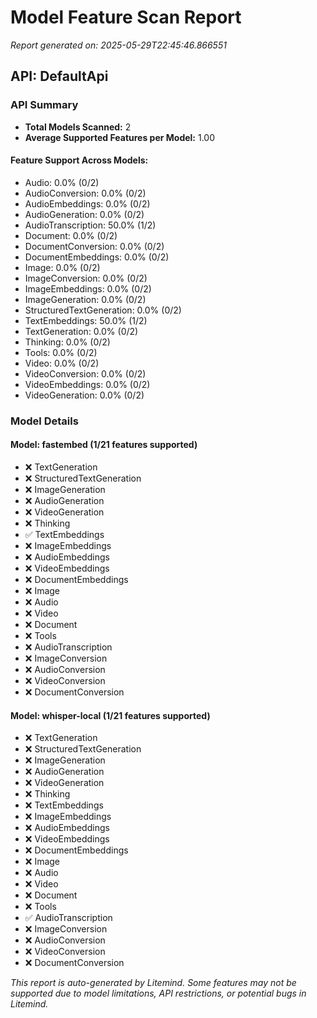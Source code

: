 # Model Feature Scan Report

_Report generated on: 2025-05-29T22:45:46.866551_

## API: DefaultApi

### API Summary

* **Total Models Scanned:** 2
* **Average Supported Features per Model:** 1.00

#### Feature Support Across Models:

* Audio: 0.0% (0/2)
* AudioConversion: 0.0% (0/2)
* AudioEmbeddings: 0.0% (0/2)
* AudioGeneration: 0.0% (0/2)
* AudioTranscription: 50.0% (1/2)
* Document: 0.0% (0/2)
* DocumentConversion: 0.0% (0/2)
* DocumentEmbeddings: 0.0% (0/2)
* Image: 0.0% (0/2)
* ImageConversion: 0.0% (0/2)
* ImageEmbeddings: 0.0% (0/2)
* ImageGeneration: 0.0% (0/2)
* StructuredTextGeneration: 0.0% (0/2)
* TextEmbeddings: 50.0% (1/2)
* TextGeneration: 0.0% (0/2)
* Thinking: 0.0% (0/2)
* Tools: 0.0% (0/2)
* Video: 0.0% (0/2)
* VideoConversion: 0.0% (0/2)
* VideoEmbeddings: 0.0% (0/2)
* VideoGeneration: 0.0% (0/2)

### Model Details

#### Model: fastembed (1/21 features supported)

* ❌ TextGeneration
* ❌ StructuredTextGeneration
* ❌ ImageGeneration
* ❌ AudioGeneration
* ❌ VideoGeneration
* ❌ Thinking
* ✅ TextEmbeddings
* ❌ ImageEmbeddings
* ❌ AudioEmbeddings
* ❌ VideoEmbeddings
* ❌ DocumentEmbeddings
* ❌ Image
* ❌ Audio
* ❌ Video
* ❌ Document
* ❌ Tools
* ❌ AudioTranscription
* ❌ ImageConversion
* ❌ AudioConversion
* ❌ VideoConversion
* ❌ DocumentConversion

#### Model: whisper-local (1/21 features supported)

* ❌ TextGeneration
* ❌ StructuredTextGeneration
* ❌ ImageGeneration
* ❌ AudioGeneration
* ❌ VideoGeneration
* ❌ Thinking
* ❌ TextEmbeddings
* ❌ ImageEmbeddings
* ❌ AudioEmbeddings
* ❌ VideoEmbeddings
* ❌ DocumentEmbeddings
* ❌ Image
* ❌ Audio
* ❌ Video
* ❌ Document
* ❌ Tools
* ✅ AudioTranscription
* ❌ ImageConversion
* ❌ AudioConversion
* ❌ VideoConversion
* ❌ DocumentConversion

_This report is auto-generated by Litemind. Some features may not be supported due to model limitations, API
restrictions, or potential bugs in Litemind._